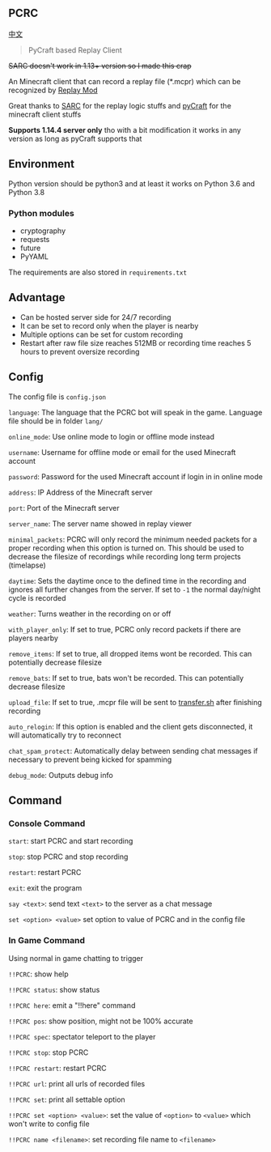 PCRC
--------

[中文](https://github.com/Fallen-Breath/PCRC/blob/master/readme_cn.md)

> PyCraft based Replay Client

~~SARC doesn't work in 1.13+ version so I made this crap~~

An Minecraft client that can record a replay file (*.mcpr) which can be recognized by [Replay Mod](https://www.replaymod.com/)

Great thanks to [SARC](https://github.com/Robitobi01/SARC) for the replay logic stuffs and [pyCraft](https://github.com/ammaraskar/pyCraft) for the minecraft client stuffs

**Supports 1.14.4 server only** tho with a bit modification it works in any version as long as pyCraft supports that

## Environment

Python version should be python3 and at least it works on Python 3.6 and Python 3.8

### Python modules

- cryptography
- requests
- future
- PyYAML

The requirements are also stored in `requirements.txt`

## Advantage

- Can be hosted server side for 24/7 recording
- It can be set to record only when the player is nearby
- Multiple options can be set for custom recording
- Restart after raw file size reaches 512MB or recording time reaches 5 hours to prevent oversize recording

## Config

The config file is `config.json`

`language`: The language that the PCRC bot will speak in the game. Language file should be in folder `lang/`

`online_mode`: Use online mode to login or offline mode instead

`username`: Username for offline mode or email for the used Minecraft account

`password`: Password for the used Minecraft account if login in in online mode

`address`: IP Address of the Minecraft server

`port`: Port of the Minecraft server

`server_name`: The server name showed in replay viewer

`minimal_packets`: PCRC will only record the minimum needed packets for a proper recording when this option is turned on. This should be used to decrease the filesize of recordings while recording long term projects (timelapse)

`daytime`: Sets the daytime once to the defined time in the recording and ignores all further changes from the server. If set to `-1` the normal day/night cycle is recorded

`weather`: Turns weather in the recording on or off

`with_player_only`: If set to true, PCRC only record packets if there are players nearby

`remove_items`: If set to true, all dropped items wont be recorded. This can potentially decrease filesize

`remove_bats`: If set to true, bats won't be recorded. This can potentially decrease filesize

`upload_file`: If set to true, .mcpr file will be sent to [transfer.sh](transfer.sh) after finishing recording

`auto_relogin`: If this option is enabled and the client gets disconnected, it will automatically try to reconnect

`chat_spam_protect`: Automatically delay between sending chat messages if necessary to prevent being kicked for spamming

`debug_mode`: Outputs debug info

## Command

### Console Command

`start`: start PCRC and start recording

`stop`: stop PCRC and stop recording

`restart`: restart PCRC

`exit`: exit the program

`say <text>`: send text `<text>` to the server as a chat message

`set <option> <value>` set option to value of PCRC and in the config file

### In Game Command

Using normal in game chatting to trigger

`!!PCRC`: show help

`!!PCRC status`: show status

`!!PCRC here`: emit a "!!here" command

`!!PCRC pos`: show position, might not be 100% accurate

`!!PCRC spec`: spectator teleport to the player

`!!PCRC stop`: stop PCRC

`!!PCRC restart`: restart PCRC

`!!PCRC url`: print all urls of recorded files

`!!PCRC set`: print all settable option

`!!PCRC set <option> <value>`: set the value of `<option>` to `<value>` which won't write to config file

`!!PCRC name <filename>`: set recording file name to `<filename>`
